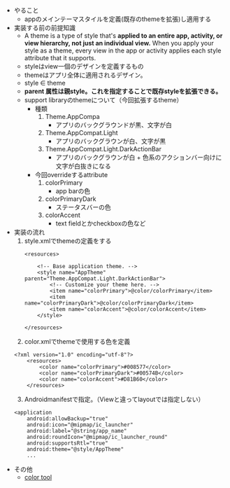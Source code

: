 - やること
    - appのメインテーマスタイルを定義(既存のthemeを拡張)し適用する
- 実装する前の前提知識   
    - A theme is a type of style that's **applied to an entire app, activity, or view hierarchy, not just an individual view.** When you apply your style as a theme, every view in the app or activity applies each style attribute that it supports.
    - styleはview一個のデザインを定義するもの
    - themeはアプリ全体に適用されるデザイン。
    - style ∈ theme
    - **parent 属性は親style。これを指定することで既存styleを拡張できる。**
    - support libraryのthemeについて（今回拡張するtheme）
        - 種類
            1. Theme.AppCompa
                - アプリのバックグラウンドが黒、文字が白
            2. Theme.AppCompat.Light
                - アプリのバックグラウンが白、文字が黒
            3. Theme.AppCompat.Light.DarkActionBar
                - アプリのバックグラウンが白 + 色系のアクションバー向けに文字が白抜きになる
        - 今回overrideするattribute
            1. colorPrimary
                - app barの色
            2. colorPrimaryDark
                - ステータスバーの色
            3. colorAccent
                - text fieldとかcheckboxの色など
- 実装の流れ
    1. style.xmlでthemeの定義をする
        ```
        <resources>

            <!-- Base application theme. -->
            <style name="AppTheme" parent="Theme.AppCompat.Light.DarkActionBar">
                <!-- Customize your theme here. -->
                <item name="colorPrimary">@color/colorPrimary</item>
                <item name="colorPrimaryDark">@color/colorPrimaryDark</item>
                <item name="colorAccent">@color/colorAccent</item>
            </style>

        </resources>
        ```
    2. color.xmlでthemeで使用する色を定義
    ```
    <?xml version="1.0" encoding="utf-8"?>
        <resources>
            <color name="colorPrimary">#008577</color>
            <color name="colorPrimaryDark">#00574B</color>
            <color name="colorAccent">#D81B60</color>
        </resources>
    ```
    3. Androidmanifestで指定。（Viewと違ってlayoutでは指定しない）
    ```
    <application
        android:allowBackup="true"
        android:icon="@mipmap/ic_launcher"
        android:label="@string/app_name"
        android:roundIcon="@mipmap/ic_launcher_round"
        android:supportsRtl="true"
        android:theme="@style/AppTheme"
        ...
    ```
- その他
    - [color tool](https://material.io/tools/color/#!/?view.left=0&view.right=0)
